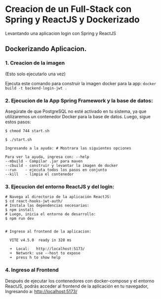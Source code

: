 # Creacion de un Full-Stack con Spring y ReactJS y Dockerizado

Levantando una aplicacion login con Spring y ReactJS

## Dockerizando Aplicacion.


### 1. Creacion de la imagen

(Esto solo ejecutarlo una vez)

Ejecuta este comando para construir la imagen docker para la app: `docker build -t backend-login-jwt .`



### 2. Ejecucion de la App Spring Framework y la base de datos:

Asegúrate de que PostgreSQL no esté activado en tu sistema, 
ya que utilizaremos un contenedor Docker para la base de datos.
Luego, sigue estos pasos:

```shell
$ chmod 744 start.sh

$ ./start.sh      

Ingresando a la ayuda: # Mostrara las siguientes opciones

Para ver la ayuda, ingresa con: --help
--mbuild - Compilar .jar para maven
--cbuild - construir y levantar la imagen de docker
--run    - ejecuta todos los pasos en conjunto
--kill   - limpia el contenedor
```

### 3. Ejecucion del entorno ReactJS y del login:

```shell
# Navega al directorio de la aplicación ReactJS:
$ cd react-hooks-jwt-auth/
# Instala las dependencias necesarias:
$ npm install 
# Luego, inicia el entorno de desarrollo:
$ npm run dev 


# Ingreso al frontend de la aplicacion:

  VITE v4.5.0  ready in 328 ms

  ➜  Local:   http://localhost:5173/
  ➜  Network: use --host to expose
  ➜  press h to show help

```

### 4. Ingreso al Frontend

Después de ejecutar los contenedores con docker-compose 
y el entorno ReactJS, podrás acceder al frontend de la 
aplicación en tu navegador, Ingresando a: [http://localhost:5173/](http://localhost:5173/)
